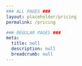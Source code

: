 ```yaml
---
### ALL PAGES ###
layout: placeholder/pricing
permalink: /pricing

### REGULAR PAGES ###
meta:
  title: null
  description: null
  breadcrumb: null
---
```

